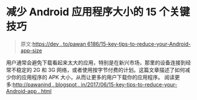 # 减少 Android 应用程序大小的 15 个关键技巧

> 原文:[https://dev . to/pawan 6186/15-key-tips-to-reduce-your-Android-app-size](https://dev.to/pawan6186/15-key-tips-to-reduce-your-android-app-size)

用户通常会避免下载看起来太大的应用，特别是在新兴市场，那里的设备连接到经常不稳定的 2G 和 3G 网络，或者使用按字节付费的计划。这篇文章描述了如何减少你的应用程序的 APK 大小，从而让更多的用户下载你的应用程序。
阅读更多:[http://pawanind . blogspot . in/2017/06/15-key-tips-to-reduce-your-Android-app . html](http://pawanind.blogspot.in/2017/06/15-key-tips-to-reduce-your-android-app.html)